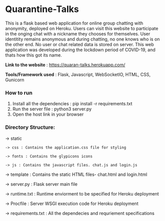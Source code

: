 # Quarantine-Talks
This is a flask based web application for online group chatting with anonymity, deployed on Heroku. Users can visit this website to participate in the onging chat with a nickname they chooses for themselves. User identitity remains anonymous and during chatting, no one knows who is on the other end. No user or chat related data is stored on server. This web application was developed during the lockdown period of COVID-19, and thats how this got its name.

**Link to the website** : https://quaran-talks.herokuapp.com/

**Tools/Framework used** : Flask, Javascript, WebSocketIO, HTML, CSS, Gunicorn

### How to run
1) Install all the dependencies  : pip install -r requirements.txt
2) Run the server file : python3 server.py
3) Open the host link in your browser

### Directory Structure:

  -> static 

    -> css : Contains the application.css file for styling
  
    -> fonts : Contains the glypicons icons
  
    -> js : Contains the javascript files. chat.js and login.js
  
-> template : Contains the static HTML files- chat.html and login.html

-> server.py : Flask server main file

-> runtime.txt : Runtime enviorment to be specified for Heroku deployment

-> Procfile : Server WSGI execution code for Heroku deployment

-> requirements.txt : All the dependecies and requriement specifications
